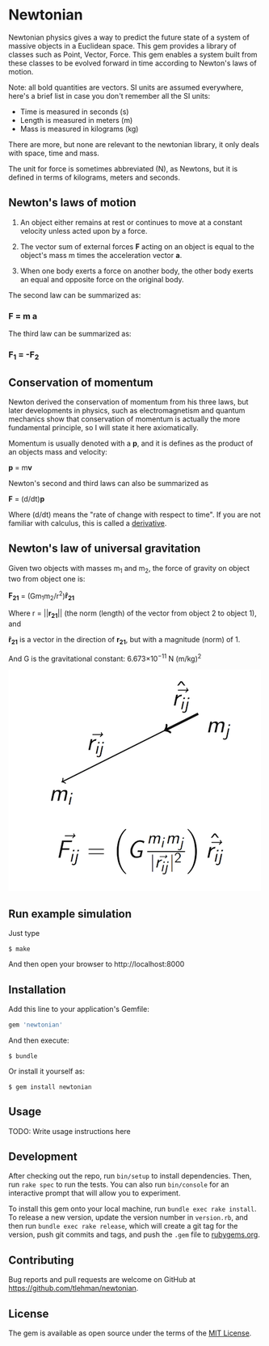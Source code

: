 # Newtonian

Newtonian physics gives a way to predict the future state of a system of massive objects in a Euclidean space. This gem provides a library of classes such as Point, Vector, Force. This gem enables a system built from these classes to be evolved forward in time according to Newton's laws of motion.

Note: all bold quantities are vectors. SI units are assumed everywhere, here's a brief list in case you don't remember all the SI units:

 - Time is measured in seconds (s)
 - Length is measured in meters (m)
 - Mass is measured in kilograms (kg)

There are more, but none are relevant to the newtonian library, it only deals with space, time and mass.

The unit for force is sometimes abbreviated (N), as Newtons, but it is defined in terms of kilograms, meters and seconds.

## Newton's laws of motion

1. An object either remains at rest or continues to move at a constant velocity
unless acted upon by a force.

2. The vector sum of external forces **F** acting on an object is equal to the object's mass m
times the acceleration vector **a**.

3. When one body exerts a force on another body, the other body exerts an equal and opposite force on the original body.

The second law can be summarized as:

### **F** = m **a**

The third law can be summarized as:

### **F<sub>1</sub>** = -**F<sub>2</sub>**

## Conservation of momentum

Newton derived the conservation of momentum from his three laws, but later developments in physics, such as electromagnetism and quantum mechanics show that conservation of momentum is actually the more fundamental principle, so I will state it here axiomatically.

Momentum is usually denoted with a **p**, and it is defines as the product of an objects mass and velocity:

**p** = m**v**

Newton's second and third laws can also be summarized as

**F** = (d/dt)**p**

Where (d/dt) means the "rate of change with respect to time". If you are not familiar with calculus, this is called a [derivative](https://en.wikipedia.org/wiki/Derivative).

## Newton's law of universal gravitation

Given two objects with masses m<sub>1</sub> and m<sub>2</sub>, the force of gravity on object two from object one is:

**F<sub>21</sub>** = (Gm<sub>1</sub>m<sub>2</sub>/r<sup>2</sup>)**r&#770;<sub>21</sub>**

Where r = ||**r<sub>21</sub>**||   (the norm (length) of the vector from object 2 to object 1), and

**r&#770;<sub>21</sub>** is a vector in the direction of **r<sub>21</sub>**, but with a magnitude (norm) of 1.

And G is the gravitational constant:  6.673×10<sup>−11</sup> N (m/kg)<sup>2</sup>

![image of two massive bodies and their force on each other](img/f21_gravity.png)

## Run example simulation

Just type

```
$ make
```

And then open your browser to http://localhost:8000


## Installation

Add this line to your application's Gemfile:

```ruby
gem 'newtonian'
```

And then execute:

    $ bundle

Or install it yourself as:

    $ gem install newtonian

## Usage

TODO: Write usage instructions here

## Development

After checking out the repo, run `bin/setup` to install dependencies. Then, run `rake spec` to run the tests. You can also run `bin/console` for an interactive prompt that will allow you to experiment.

To install this gem onto your local machine, run `bundle exec rake install`. To release a new version, update the version number in `version.rb`, and then run `bundle exec rake release`, which will create a git tag for the version, push git commits and tags, and push the `.gem` file to [rubygems.org](https://rubygems.org).

## Contributing

Bug reports and pull requests are welcome on GitHub at https://github.com/tlehman/newtonian.


## License

The gem is available as open source under the terms of the [MIT License](http://opensource.org/licenses/MIT).
